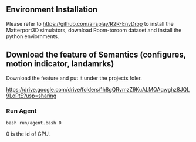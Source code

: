 ## Environment Installation
Please refer to https://github.com/airsplay/R2R-EnvDrop to install the Matterport3D simulators, download Room-toroom dataset and install the python enviornments.


## Download the feature of Semantics (configures, motion indicator, landamrks)
Download the feature and put it  under the projects foler.

https://drive.google.com/drive/folders/1h8gQRvmzZ9KuALMQAqwghz8JQL9LoPtE?usp=sharing

### Run Agent
```
bash run/agent.bash 0
```
0 is the id of GPU.

